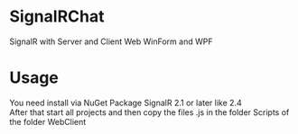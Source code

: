 # SignalRChat
SignalR with Server and Client Web WinForm and WPF <br />

# Usage
You need install via NuGet Package SignalR 2.1 or later like 2.4 <br />
After that start all projects and then copy the files .js in the folder Scripts of the folder WebClient
